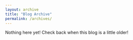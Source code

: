 ```yaml
---
layout: archive
title: "Blog Archive"
permalink: /archives/
---
```

Nothing here yet! Check back when this blog is a little older!
